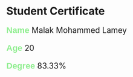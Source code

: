 # Student Certificate

<style>
  .student-id {

    p {
      font-size:1.3rem;


      .main-col{
      font-family: Helvetica;
      font-size: 1.4rem;
      font-weight: 600;
      color: lightgreen;
      }
    }

}
</style>
<div class="student-id" >

  <p>
    <span class="main-col" >Name</span>
    Malak Mohammed Lamey
  </p>
  <p>
    <span class="main-col" >Age</span>
    20
  </p>
  <p>
    <span class="main-col" >Degree</span>
    83.33%
  </p>

</div>
